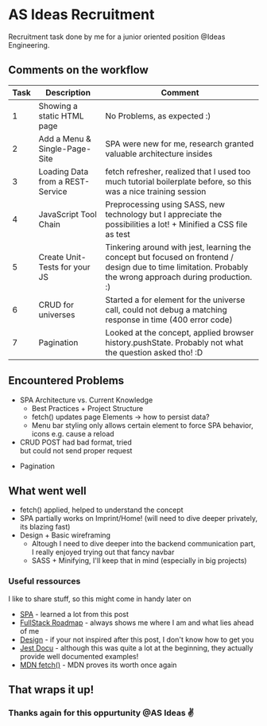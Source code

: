 # AS Ideas Recruitment

 Recruitment task done by me for a junior oriented position @Ideas Engineering. 
 
 ## Comments on the workflow
 
 | Task | Description | Comment |
| ------ | ------ | ------ | 
| 1 | Showing a static HTML page | No Problems, as expected :)
| 2 | Add a Menu & Single-Page-Site | SPA were new for me, research granted valuable architecture insides
| 3 | Loading Data from a REST-Service | fetch refresher, realized that I used too much tutorial boilerplate before, so this was a nice training session
| 4 | JavaScript Tool Chain | Preprocessing using SASS, new technology but I appreciate the possibilities a lot! + Minified a CSS file as test
| 5 | Create Unit-Tests for your JS | Tinkering around with jest, learning the concept but focused on frontend / design due to time limitation. Probably the wrong approach during production. :) 
| 6 | CRUD for universes | Started a for element for the universe call, could not debug a matching response in time (400 error code)
| 7 | Pagination | Looked at the concept, applied browser history.pushState. Probably not what the question asked tho! :D


## Encountered Problems

  * SPA Architecture vs. Current Knowledge
    * Best Practices + Project Structure
    * fetch() updates page Elements -> how to persist data?
    * Menu bar styling only allows certain element to force SPA behavior, icons e.g. cause a reload
* CRUD POST had bad format, tried <form> but could not send proper request
* Pagination 

## What went well

* fetch() applied, helped to understand the concept
* SPA partially works on Imprint/Home! (will need to dive deeper privately, its blazing fast)
* Design + Basic wireframing
    * Altough I need to dive deeper into the backend communication part, I really enjoyed trying out that fancy navbar
    * SASS + Minifying, I'll keep that in mind (especially in big projects)

### Useful ressources

I like to share stuff, so this might come in handy later on

* [SPA] - learned a lot from this post 
* [FullStack Roadmap] - always shows me where I am and what lies ahead of me
* [Design] - if your not inspired after this post, I don't know how to get you 
* [Jest Docu] - although this was quite a lot at the beginning, they actually provide well documented examples!
* [MDN fetch()] - MDN proves its worth once again

## That wraps it up!
### Thanks again for this oppurtunity @AS Ideas :v:


[//]: # (These are reference links used in the body of this note and get stripped out when the markdown processor does its job. There is no need to format nicely because it shouldn't be seen. Thanks SO - http://stackoverflow.com/questions/4823468/store-comments-in-markdown-syntax)

   [SPA]: <https://blog.pshrmn.com/how-single-page-applications-work/>
   [FullStack Roadmap]: <https://dev.to/ender_minyard/full-stack-developer-s-roadmap-2k12#OS>
   [Design]: <https://dev.to/theme_selection/best-design-resources-websites-every-developer-should-bookmark-1p5d>
   [Jest Docu]: <https://jestjs.io/docs/en/snapshot-testing>
   [MDN fetch()]: <https://developer.mozilla.org/en-US/docs/Web/API/Fetch_API>
  

